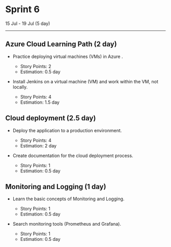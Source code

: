 # Sprint 6

15 Jul - 19 Jul (5 day)

---

## Azure Cloud Learning Path (2 day)

- Practice deploying virtual machines (VMs) in Azure .

  - Story Points: 2
  - Estimation: 0.5 day

- Install Jenkins on a virtual machine (VM) and work within the VM, not locally.

  - Story Points: 4
  - Estimation: 1.5 day

## Cloud deployment (2.5 day)

- Deploy the application to a production environment.

  - Story Points: 4
  - Estimation: 2 day

- Create documentation for the cloud deployment process.

  - Story Points: 1
  - Estimation: 0.5 day

## Monitoring and Logging (1 day)

- Learn the basic concepts of Monitoring and Logging.

  - Story Points: 1
  - Estimation: 0.5 day

- Search monitoring tools (Prometheus and Grafana).

  - Story Points: 1
  - Estimation: 0.5 day
